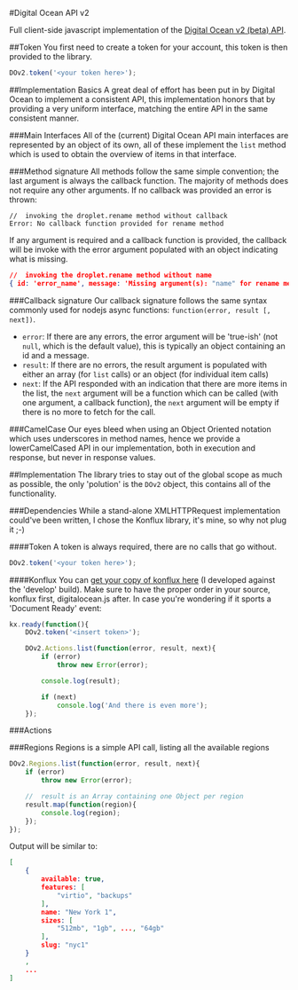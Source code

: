 #Digital Ocean API v2

Full client-side javascript implementation of the [Digital Ocean v2 (beta) API](https://developers.digitalocean.com/v2/).

##Token
You first need to create a token for your account, this token is then provided to the library.
```javascript
DOv2.token('<your token here>');
```

##Implementation Basics
A great deal of effort has been put in by Digital Ocean to implement a consistent API, this implementation honors that by providing a very uniform interface, matching the entire API in the same consistent manner.


###Main Interfaces
All of the (current) Digital Ocean API main interfaces are represented by an object of its own, all of these implement the `list` method which is used to obtain the overview of items in that interface.


###Method signature
All methods follow the same simple convention; the last argument is always the callback function. The majority of methods does not require any other arguments. If no callback was provided an error is thrown:
```
//  invoking the droplet.rename method without callback
Error: No callback function provided for rename method
```
If any argument is required and a callback function is provided, the callback will be invoke with the error argument populated with an object indicating what is missing.
```json
//  invoking the droplet.rename method without name
{ id: 'error_name', message: 'Missing argument(s): "name" for rename method' }
```


###Callback signature
Our callback signature follows the same syntax commonly used for nodejs async functions: `function(error, result [, next])`.
- `error`: If there are any errors, the error argument will be 'true-ish' (not `null`, which is the default value), this is typically an object containing an id and a message.
- `result`: If there are no errors, the result argument is populated with either an array (for `list` calls) or an object (for individual item calls)
- `next`: If the API responded with an indication that there are more items in the list, the `next` argument will be a function which can be called (with one argument, a callback function), the `next` argument will be empty if there is no more to fetch for the call.


###CamelCase
Our eyes bleed when using an Object Oriented notation which uses underscores in method names, hence we provide a lowerCamelCased API in our implementation, both in execution and response, but never in response values.



##Implementation
The library tries to stay out of the global scope as much as possible, the only 'polution' is the `DOv2` object, this contains all of the functionality.


###Dependencies
While a stand-alone XMLHTTPRequest implementation could've been written, I chose the Konflux library, it's mine, so why not plug it ;-)

####Token
A token is always required, there are no calls that go without.
```javascript
DOv2.token('<your token here>');
```

####Konflux
You can [get your copy of konflux here](http://build.konfirm.net) (I developed against the 'develop' build). Make sure to have the proper order in your source, konflux first, digitalocean.js after.
In case you're wondering if it sports a 'Document Ready' event:
```javascript
kx.ready(function(){
	DOv2.token('<insert token>');

	DOv2.Actions.list(function(error, result, next){
		if (error)
			throw new Error(error);

		console.log(result);

		if (next)
			console.log('And there is even more');
	});
```


###Actions


###Regions
Regions is a simple API call, listing all the available regions
```javascript
DOv2.Regions.list(function(error, result, next){
	if (error)
		throw new Error(error);

	//  result is an Array containing one Object per region
	result.map(function(region){
		console.log(region);
	});
});
```
Output will be similar to:
```json
[
	{
		available: true,
		features: [
			"virtio", "backups"
		],
		name: "New York 1",
		sizes: [
			"512mb", "1gb", ..., "64gb"
		],
		slug: "nyc1"
	}
	,
	...
]
```
